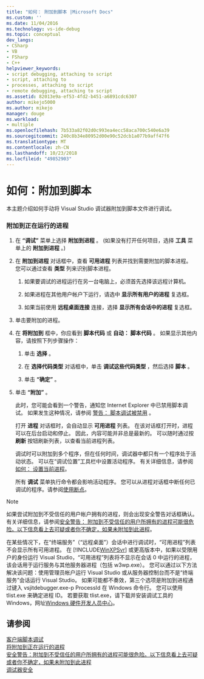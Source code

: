 ```yaml
---
title: "如何： 附加到脚本 |Microsoft Docs"
ms.custom: ''
ms.date: 11/04/2016
ms.technology: vs-ide-debug
ms.topic: conceptual
dev_langs:
- CSharp
- VB
- FSharp
- C++
helpviewer_keywords:
- script debugging, attaching to script
- script, attaching to
- processes, attaching to script
- remote debugging, attaching to script
ms.assetid: 82013e9a-ef53-4fd2-b451-a6891cdc6307
author: mikejo5000
ms.author: mikejo
manager: douge
ms.workload:
- multiple
ms.openlocfilehash: 7b533a82f02d0c993ea4ecc58aca700c540e6a39
ms.sourcegitcommit: 240c8b34e80952d00e90c52dcb1a077b9aff47f6
ms.translationtype: MT
ms.contentlocale: zh-CN
ms.lasthandoff: 10/23/2018
ms.locfileid: "49852903"
---
```

# <a name="how-to-attach-to-script"></a>如何：附加到脚本
本主题介绍如何手动将 Visual Studio 调试器附加到脚本文件进行调试。  
  
### <a name="to-attach-to-a-running-process"></a>附加到正在运行的进程  
  
1. 在 **“调试”** 菜单上选择 **附加到进程** 。 (如果没有打开任何项目，选择 **工具** 菜单上的 **附加到进程** 。)  
  
2. 在 **附加到进程** 对话框中，查看 **可用进程** 列表并找到需要附加的脚本进程。 您可以通过查看 **类型** 列来识别脚本进程。  
  
   1.  如果要调试的进程运行在另一台电脑上，必须首先选择该远程计算机。
  
   2.  如果进程在其他用户帐户下运行，请选中 **显示所有用户的进程** 复选框。  
  
   3.  如果当前使用 **远程桌面连接** 连接，选择 **显示所有会话中的进程** 复选框。  
  
3. 单击要附加的进程。  
  
4. 在 **将附加到** 框中，你应看到 **脚本代码** 或 **自动： 脚本代码** 。 如果显示其他内容，请按照下列步骤操作：  
  
   1.  单击 **选择** 。  
  
   2.  在 **选择代码类型** 对话框中，单击 **调试这些代码类型** ，然后选择 **脚本** 。  
  
   3.  单击 **“确定”** 。  
  
5. 单击 **“附加”** 。  
  
    此时，您可能会看到一个警告，通知您 Internet Explorer 中已禁用脚本调试。 如果发生这种情况，请参阅 [警告： 脚本调试被禁用](../debugger/warning-script-debugging-disabled.md) 。  
  
   打开 **进程** 对话框时，会自动显示 **可用进程** 列表。 在该对话框打开时，进程可以在后台启动和停止。 因此，内容可能并非总是最新的。 可以随时通过按 **刷新** 按钮刷新列表，以查看当前进程列表。  
  
   调试时可以附加到多个程序，但在任何时间，调试器中都只有一个程序处于活动状态。 可以在“调试位置”工具栏中设置活动程序。 有关详细信息，请参阅[如何： 设置当前进程](/previous-versions/visualstudio/visual-studio-2010/d5d4sxdw(v=vs.100))。  
  
   所有 **调试** 菜单执行命令都会影响活动程序。 您可以从进程对话框中断任何已调试的程序。请参阅[使用断点](../debugger/using-breakpoints.md)。  
  
> [!NOTE]
>  如果尝试附加到不受信任的用户帐户拥有的进程，则会出现安全警告对话框确认。 有关详细信息，请参阅[安全警告： 附加到不受信任的用户所拥有的进程可能很危险。以下信息看上去可疑或者你不确定，如果未附加到此进程](../debugger/security-warning-attaching-to-a-process-owned-by-an-untrusted-user.md)。  
  
 在某些情况下，在“终端服务”（“远程桌面”）会话中进行调试时，“可用进程”列表不会显示所有可用进程。 在 [!INCLUDE[WinXPSvr](../debugger/includes/winxpsvr_md.md)] 或更高版本中，如果以受限用户的身份运行 Visual Studio，“可用进程”列表将不显示在会话 0 中运行的进程，该会话用于运行服务与其他服务器进程（包括 w3wp.exe）。 您可以通过以下方法解决该问题：使用管理员帐户运行 Visual Studio 或从服务器控制台而不是“终端服务”会话运行 Visual Studio。 如果可能都不奏效，第三个选项是附加到进程通过键入 vsjitdebugger.exe-p ProcessId 在 Windows 命令行。 您可以使用 tlist.exe 来确定进程 ID。 若要获取 tlist.exe，请下载并安装调试工具的 Windows，网址[Windows 硬件开发人员中心](/windows-hardware/drivers/dashboard/)。  
  
## <a name="see-also"></a>请参阅  
 [客户端脚本调试](../debugger/client-side-script-debugging.md)   
 [将附加到正在运行的进程](../debugger/attach-to-running-processes-with-the-visual-studio-debugger.md)   
 [安全警告：附加到不受信任的用户所拥有的进程可能很危险。以下信息看上去可疑或者你不确定，如果未附加到此进程](../debugger/security-warning-attaching-to-a-process-owned-by-an-untrusted-user.md)   
 [调试器安全](../debugger/debugger-security.md)